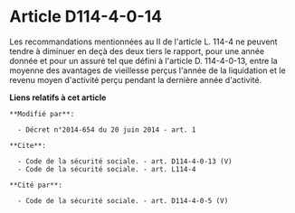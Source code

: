# Article D114-4-0-14

Les recommandations mentionnées au II de l'article L. 114-4 ne peuvent tendre à diminuer en deçà des deux tiers le rapport,
pour une année donnée et pour un assuré tel que défini à l'article D. 114-4-0-13, entre la moyenne des avantages de
vieillesse perçus l'année de la liquidation et le revenu moyen d'activité perçu pendant la dernière année d'activité.

**Liens relatifs à cet article**

	**Modifié par**:

	  - Décret n°2014-654 du 20 juin 2014 - art. 1

	**Cite**:

	  - Code de la sécurité sociale. - art. D114-4-0-13 (V)
	  - Code de la sécurité sociale. - art. L114-4

	**Cité par**:

	  - Code de la sécurité sociale. - art. D114-4-0-5 (V)
